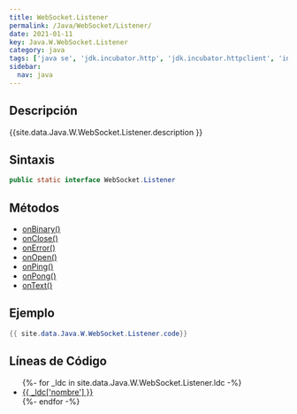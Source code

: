 ```yaml
---
title: WebSocket.Listener
permalink: /Java/WebSocket/Listener/
date: 2021-01-11
key: Java.W.WebSocket.Listener
category: java
tags: ['java se', 'jdk.incubator.http', 'jdk.incubator.httpclient', 'interface java', 'Java 9']
sidebar: 
  nav: java
---
```


## Descripción
{{site.data.Java.W.WebSocket.Listener.description }}

## Sintaxis
~~~java
public static interface WebSocket.Listener
~~~

## Métodos
* [onBinary()](/Java/WebSocket/Listener/onBinary)
* [onClose()](/Java/WebSocket/Listener/onClose)
* [onError()](/Java/WebSocket/Listener/onError)
* [onOpen()](/Java/WebSocket/Listener/onOpen)
* [onPing()](/Java/WebSocket/Listener/onPing)
* [onPong()](/Java/WebSocket/Listener/onPong)
* [onText()](/Java/WebSocket/Listener/onText)

## Ejemplo
~~~java
{{ site.data.Java.W.WebSocket.Listener.code}}
~~~

## Líneas de Código
<ul>
{%- for _ldc in site.data.Java.W.WebSocket.Listener.ldc -%}
   <li>
       <a href="{{_ldc['url'] }}">{{ _ldc['nombre'] }}</a>
   </li>
{%- endfor -%}
</ul>
